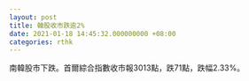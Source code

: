 ```yaml
---
layout: post
title: 韓股收市跌逾2%
date: 2021-01-18 14:45:32.000000000 +08:00
categories: rthk
---
```


南韓股市下跌。首爾綜合指數收市報3013點，跌71點，跌幅2.33%。
